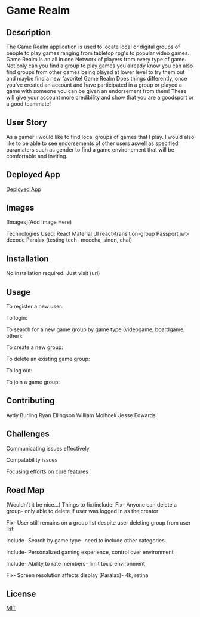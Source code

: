 # Game Realm


## Description 
The Game Realm application is used to locate local or digital groups of people to play games ranging from tabletop rpg's to popular video games. Game Realm is an all in one Network of players from every type of game. Not only can you find a group to play games you already know you can also find groups from other games being played at lower level to try them out and maybe find a new favorite! Game Realm Does things differently, once you've created an account and have participated in a group or played a game with someone you can be given an endorsement from them! These will give your account more credibility and show that you are a goodsport or a good teammate!  

## User Story
As a gamer i would like to find local groups of games that I play. I would also like to be able to see endorsements of other users aswell as specified paramaters such as gender to find a game environement that will be comfortable and inviting.

## Deployed App

[Deployed App](https://nurd-game-realm.netlify.com/)

## Images

[Images](Add Image Here)

Technologies Used:
React
Material UI
react-transition-group
Passport
jwt-decode
Paralax
(testing tech- moccha, sinon, chai)

## Installation

No installation required. Just visit (url)

## Usage 
To register a new user:

To login:

To search for a new game group by game type (videogame, boardgame, other):

To create a new group:

To  delete an existing game group:

To log out:

To join a game group:

## Contributing 
Aydy Burling
Ryan Ellingson
William Molhoek
Jesse Edwards

## Challenges
Communicating issues effectively 

Compatability issues

Focusing efforts on core features

## Road Map
(Wouldn't it be nice...)
Things to fix/include:
Fix- Anyone can delete a group- only able to delete if user was logged in as the creator

Fix- User still remains on a group list despite user deleting group from user list

Include- Search by game type- need to include other categories

Include- Personalized gaming experience, control over environment

Include- Ability to rate members- limit toxic environment

Fix- Screen resolution affects display (Paralax)- 4k, retina



## License
[MIT](https://choosealicense.com/licenses/mit/)
